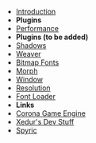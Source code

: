 - [Introduction](introduction)
- **Plugins**
- [Performance](performance)
- **Plugins (to be added)**
- [Shadows](shadows)
- [Weaver](weaver)
- [Bitmap Fonts](bitmap-fonts)
- [Morph](morph)
- [Window](window)
- [Resolution](resolution)
- [Font Loader](font-loader)
- **Links**
- [Corona Game Engine](https://coronalabs.com/)
- [Xedur's Dev Stuff](https://xedur.com/)
- [Spyric](https://www.spyric.com/)
